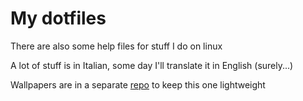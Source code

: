 # My dotfiles
There are also some help files for stuff I do on linux

A lot of stuff is in Italian, some day I'll translate it in English (surely...)

Wallpapers are in a separate [repo](https://github.com/Ricky434/wallpapers) to keep this one lightweight
